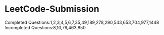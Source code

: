 # LeetCode-Submission

Completed Questions:1,2,3,4,5,6,7,35,49,189,278,290,543,653,704,977,1448
Incompleted Questions:8,10,76,463,850
